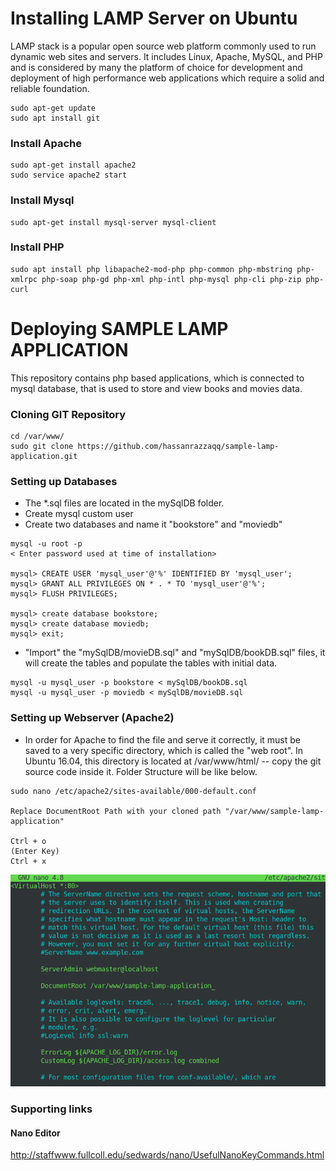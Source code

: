 # Installing LAMP Server on Ubuntu

LAMP stack is a popular open source web platform commonly used to run dynamic web sites and servers. 
It includes Linux, Apache, MySQL, and PHP and is considered by many the platform of choice for development 
and deployment of high performance web applications which require a solid and reliable foundation.

```
sudo apt-get update
sudo apt install git
```
### Install Apache
```
sudo apt-get install apache2
sudo service apache2 start
```
### Install Mysql
```
sudo apt-get install mysql-server mysql-client
```
### Install PHP
```
sudo apt install php libapache2-mod-php php-common php-mbstring php-xmlrpc php-soap php-gd php-xml php-intl php-mysql php-cli php-zip php-curl
```

# Deploying SAMPLE LAMP APPLICATION

This repository contains php based applications, which is connected to mysql database, that is used to store and view books and movies data.

### Cloning GIT Repository
```
cd /var/www/
sudo git clone https://github.com/hassanrazzaqq/sample-lamp-application.git
```
### Setting up Databases
* The *.sql files are located in the mySqlDB folder.
* Create mysql custom user
* Create two databases and name it "bookstore" and "moviedb"

```
mysql -u root -p
< Enter password used at time of installation>

mysql> CREATE USER 'mysql_user'@'%' IDENTIFIED BY 'mysql_user';
mysql> GRANT ALL PRIVILEGES ON * . * TO 'mysql_user'@'%';
mysql> FLUSH PRIVILEGES;

mysql> create database bookstore;
mysql> create database moviedb;
mysql> exit;
```
* "Import" the "mySqlDB/movieDB.sql" and "mySqlDB/bookDB.sql" files, it will create the tables and populate the tables with initial data.

```
mysql -u mysql_user -p bookstore < mySqlDB/bookDB.sql
mysql -u mysql_user -p moviedb < mySqlDB/movieDB.sql
```

### Setting up Webserver (Apache2)
* In order for Apache to find the file and serve it correctly, it must be saved to a very specific directory, which is called the "web root". In Ubuntu 16.04, this directory is located at /var/www/html/ -- copy the git source code inside it. Folder Structure will be like below.

```
sudo nano /etc/apache2/sites-available/000-default.conf

Replace DocumentRoot Path with your cloned path "/var/www/sample-lamp-application"

Ctrl + o 
(Enter Key)
Ctrl + x 
```
![Alt text](apache-conf.png?raw=true "Apache conf")


### Supporting links
#### Nano Editor
http://staffwww.fullcoll.edu/sedwards/nano/UsefulNanoKeyCommands.html
